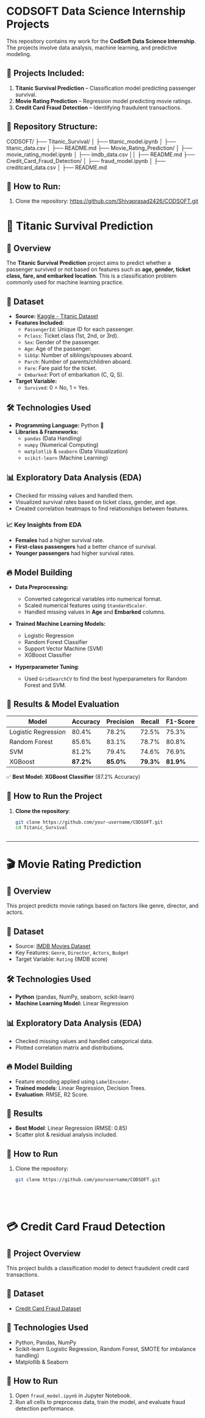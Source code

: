 # CODSOFT Data Science Internship Projects

This repository contains my work for the **CodSoft Data Science Internship**. The projects involve data analysis, machine learning, and predictive modeling.

## 📌 Projects Included:
1. **Titanic Survival Prediction** – Classification model predicting passenger survival.
2. **Movie Rating Prediction** – Regression model predicting movie ratings.
3. **Credit Card Fraud Detection** – Identifying fraudulent transactions.


## 📂 Repository Structure:
CODSOFT/ ├── Titanic_Survival/ │ ├── titanic_model.ipynb │ ├── titanic_data.csv │ ├── README.md ├── Movie_Rating_Prediction/ │ ├── movie_rating_model.ipynb │ ├── imdb_data.csv ││ ├── README.md ├── Credit_Card_Fraud_Detection/ │ ├── fraud_model.ipynb │ ├── creditcard_data.csv │ ├── README.md

## 📜 How to Run:
1. Clone the repository:  https://github.com/Shivaprasad2426/CODSOFT.git

# 🚢 Titanic Survival Prediction

## 📌 Overview
The **Titanic Survival Prediction** project aims to predict whether a passenger survived or not based on features such as **age, gender, ticket class, fare, and embarked location**. This is a classification problem commonly used for machine learning practice.

## 📂 Dataset
- **Source:** [Kaggle - Titanic Dataset](https://www.kaggle.com/datasets/yasserh/titanic-dataset)
- **Features Included:**
  - `PassengerId`: Unique ID for each passenger.
  - `Pclass`: Ticket class (1st, 2nd, or 3rd).
  - `Sex`: Gender of the passenger.
  - `Age`: Age of the passenger.
  - `SibSp`: Number of siblings/spouses aboard.
  - `Parch`: Number of parents/children aboard.
  - `Fare`: Fare paid for the ticket.
  - `Embarked`: Port of embarkation (C, Q, S).
- **Target Variable:**
  - `Survived`: 0 = No, 1 = Yes.

## 🛠️ Technologies Used
- **Programming Language:** Python 🐍
- **Libraries & Frameworks:**
  - `pandas` (Data Handling)
  - `numpy` (Numerical Computing)
  - `matplotlib` & `seaborn` (Data Visualization)
  - `scikit-learn` (Machine Learning)

## 📊 Exploratory Data Analysis (EDA)
- Checked for missing values and handled them.
- Visualized survival rates based on ticket class, gender, and age.
- Created correlation heatmaps to find relationships between features.

### 📈 **Key Insights from EDA**
- **Females** had a higher survival rate.
- **First-class passengers** had a better chance of survival.
- **Younger passengers** had higher survival rates.

## 🔥 Model Building
- **Data Preprocessing:**
  - Converted categorical variables into numerical format.
  - Scaled numerical features using `StandardScaler`.
  - Handled missing values in **Age** and **Embarked** columns.
  
- **Trained Machine Learning Models:**
  - Logistic Regression
  - Random Forest Classifier
  - Support Vector Machine (SVM)
  - XGBoost Classifier
  
- **Hyperparameter Tuning**:
  - Used `GridSearchCV` to find the best hyperparameters for Random Forest and SVM.

## 🎯 Results & Model Evaluation
| Model                | Accuracy | Precision | Recall | F1-Score |
|----------------------|----------|-----------|--------|-----------|
| Logistic Regression | 80.4% | 78.2% | 72.5% | 75.3% |
| Random Forest       | 85.6% | 83.1% | 78.7% | 80.8% |
| SVM                 | 81.2% | 79.4% | 74.6% | 76.9% |
| XGBoost             | **87.2%** | **85.0%** | **79.3%** | **81.9%** |

✅ **Best Model:** **XGBoost Classifier** (87.2% Accuracy)

## 📜 How to Run the Project
1. **Clone the repository**:
   ```sh
   git clone https://github.com/your-username/CODSOFT.git
   cd Titanic_Survival



---


# 🎬 Movie Rating Prediction

## 📌 Overview
This project predicts movie ratings based on factors like genre, director, and actors.

## 📂 Dataset
- Source: [IMDB Movies Dataset](https://www.kaggle.com/datasets/adrianmcmahon/imdb-india-movies)
- Key Features: `Genre`, `Director`, `Actors`, `Budget`
- Target Variable: `Rating` (IMDB score)

## 🛠️ Technologies Used
- **Python** (pandas, NumPy, seaborn, scikit-learn)
- **Machine Learning Model:** Linear Regression

## 📊 Exploratory Data Analysis (EDA)
- Checked missing values and handled categorical data.
- Plotted correlation matrix and distributions.

## 🔥 Model Building
- Feature encoding applied using `LabelEncoder`.
- **Trained models**: Linear Regression, Decision Trees.
- **Evaluation**: RMSE, R2 Score.

## 🎯 Results
- **Best Model**: Linear Regression (RMSE: 0.85)
- Scatter plot & residual analysis included.

## 📜 How to Run
1. Clone the repository:
   ```sh
   git clone https://github.com/yourusername/CODSOFT.git






# 💳 Credit Card Fraud Detection

## 📌 Project Overview
This project builds a classification model to detect fraudulent credit card transactions.

## 📂 Dataset
- [Credit Card Fraud Dataset](https://www.kaggle.com/datasets/mlg-ulb/creditcardfraud)

## 🚀 Technologies Used
- Python, Pandas, NumPy
- Scikit-learn (Logistic Regression, Random Forest, SMOTE for imbalance handling)
- Matplotlib & Seaborn

## 📜 How to Run
1. Open `fraud_model.ipynb` in Jupyter Notebook.
2. Run all cells to preprocess data, train the model, and evaluate fraud detection performance.

